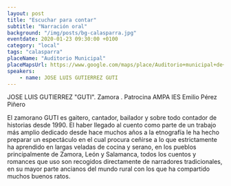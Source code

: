 ```yaml
---
layout: post
title: "Escuchar para contar"
subtitle: "Narración oral"
background: "/img/posts/bg-calasparra.jpg"
eventdate: 2020-01-23 09:30:00 +0100
category: "local"
tags: "calasparra"
placeName: "Auditorio Municipal"
placeMapsUrl: https://www.google.com/maps/place/Auditorio+municipal+de+Calasparra/@38.2297401,-1.696866,15z/data=!4m2!3m1!1s0x0:0x66fd5515eb172e25?sa=X&ved=2ahUKEwiO8OuO8OfmAhVsC2MBHRvLD2EQ_BIwCnoECA0QCA
speakers:
    - name: JOSE LUIS GUTIERREZ GUTI
---
```

JOSE LUIS GUTIERREZ "GUTI". Zamora . 
Patrocina AMPA IES Emilio Pérez Piñero

El zamorano GUTI es gaitero, cantador, bailador y sobre todo contador de historias desde 1990. El haber llegado al cuento como parte de un trabajo más amplio dedicado desde hace muchos años a la etnografía le ha hecho preparar un espectáculo en el cual procura ceñirse a lo que estrictamente ha aprendido en largas veladas de cocina y serano, en los pueblos principalmente de Zamora, León y Salamanca, todos los cuentos y romances que uso son recogidos directamente de narradores tradicionales, en su mayor parte ancianos del mundo rural con los que ha compartido muchos buenos ratos.
